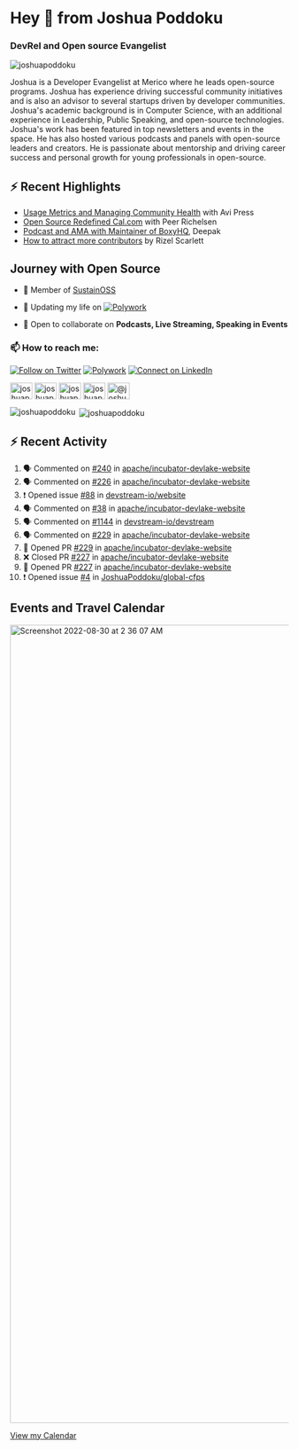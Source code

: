 <h1 align="left">Hey 👋 from Joshua Poddoku</h1>
<h3 align="left">DevRel and Open source Evangelist</h3>

<p align="left"> <img src="https://komarev.com/ghpvc/?username=joshuapoddoku&label=Profile%20views&color=0e75b6&style=flat" alt="joshuapoddoku" /> </p>

Joshua is a Developer Evangelist at Merico where he leads open-source programs. Joshua has experience driving successful community initiatives and is also an advisor to several startups driven by developer communities. Joshua's academic background is in Computer Science, with an additional experience in Leadership, Public Speaking, and open-source technologies. Joshua's work has been featured in top newsletters and events in the space. He has also hosted various podcasts and panels with open-source leaders and creators. He is passionate about mentorship and driving career success and personal growth for young professionals in open-source.

## :zap: Recent Highlights

- [Usage Metrics and Managing Community Health](https://www.youtube.com/watch?v=9-F_2GslGiE) with Avi Press
- [Open Source Redefined Cal.com](https://www.youtube.com/watch?v=HQ9jYOFfCg0) with Peer Richelsen
- [Podcast and AMA with Maintainer of BoxyHQ](https://www.youtube.com/watch?v=SCCBjOSLsK0), Deepak 
- [How to attract more contributors](https://www.youtube.com/watch?v=j-DjYOt6gOs) by Rizel Scarlett

## Journey with Open Source

- 🌱 Member of [SustainOSS](https://discourse.sustainoss.org/u/joshuapoddoku/summary)

- 📝 Updating my life on [![Polywork](https://img.shields.io/badge/--polywork?label=Polywork&logo=Polywork&style=social)](https://www.polywork.com/joshuapod)
 
- 💬 Open to collaborate on **Podcasts, Live Streaming, Speaking in Events**

### 📫 How to reach me:

[![Follow on Twitter](https://img.shields.io/badge/--twitter?label=Twitter&logo=Twitter&style=social)](https://twitter.com/JoshuaPoddoku)  [![Polywork](https://img.shields.io/badge/--polywork?label=Polywork&logo=Polywork&style=social)](https://www.polywork.com/joshuapod) [![Connect on LinkedIn](https://img.shields.io/badge/--linkedin?label=LinkedIn&logo=LinkedIn&style=social)](https://www.linkedin.com/in/joshuapod)


<p align="left">
<a href="https://codepen.io/joshuapoddoku" target="blank"><img align="center" src="https://cdn.jsdelivr.net/npm/simple-icons@3.0.1/icons/codepen.svg" alt="joshuapoddoku" height="30" width="40" /></a>
<a href="https://dev.to/joshuapoddoku" target="blank"><img align="center" src="https://cdn.jsdelivr.net/npm/simple-icons@3.0.1/icons/dev-dot-to.svg" alt="joshuapoddoku" height="30" width="40" /></a>
<a href="https://codesandbox.com/joshuapoddoku" target="blank"><img align="center" src="https://cdn.jsdelivr.net/npm/simple-icons@3.0.1/icons/codesandbox.svg" alt="joshuapoddoku" height="30" width="40" /></a>
<a href="https://instagram.com/the_wittymentor" target="blank"><img align="center" src="https://cdn.jsdelivr.net/npm/simple-icons@3.0.1/icons/instagram.svg" alt="joshuapoddoku" height="30" width="40" /></a>
<a href="https://medium.com/@joshuapod" target="blank"><img align="center" src="https://cdn.jsdelivr.net/npm/simple-icons@3.0.1/icons/medium.svg" alt="@joshuapod" height="30" width="40" /></a>
</p>


<p><img align="left" src="https://github-readme-stats.vercel.app/api/top-langs?username=joshuapoddoku&show_icons=true&locale=en&layout=compact" alt="joshuapoddoku" /></p>

<p>&nbsp;<img align="center" src="https://github-readme-stats.vercel.app/api?username=joshuapoddoku&show_icons=true&locale=en" alt="joshuapoddoku" /></p>

## :zap: Recent Activity

<!--START_SECTION:activity-->
1. 🗣 Commented on [#240](https://github.com/apache/incubator-devlake-website/issues/240) in [apache/incubator-devlake-website](https://github.com/apache/incubator-devlake-website)
2. 🗣 Commented on [#226](https://github.com/apache/incubator-devlake-website/issues/226) in [apache/incubator-devlake-website](https://github.com/apache/incubator-devlake-website)
3. ❗️ Opened issue [#88](https://github.com/devstream-io/website/issues/88) in [devstream-io/website](https://github.com/devstream-io/website)
4. 🗣 Commented on [#38](https://github.com/apache/incubator-devlake-website/issues/38) in [apache/incubator-devlake-website](https://github.com/apache/incubator-devlake-website)
5. 🗣 Commented on [#1144](https://github.com/devstream-io/devstream/issues/1144) in [devstream-io/devstream](https://github.com/devstream-io/devstream)
6. 🗣 Commented on [#229](https://github.com/apache/incubator-devlake-website/issues/229) in [apache/incubator-devlake-website](https://github.com/apache/incubator-devlake-website)
7. 💪 Opened PR [#229](https://github.com/apache/incubator-devlake-website/pull/229) in [apache/incubator-devlake-website](https://github.com/apache/incubator-devlake-website)
8. ❌ Closed PR [#227](https://github.com/apache/incubator-devlake-website/pull/227) in [apache/incubator-devlake-website](https://github.com/apache/incubator-devlake-website)
9. 💪 Opened PR [#227](https://github.com/apache/incubator-devlake-website/pull/227) in [apache/incubator-devlake-website](https://github.com/apache/incubator-devlake-website)
10. ❗️ Opened issue [#4](https://github.com/JoshuaPoddoku/global-cfps/issues/4) in [JoshuaPoddoku/global-cfps](https://github.com/JoshuaPoddoku/global-cfps)
<!--END_SECTION:activity-->

## Events and Travel Calendar
<img width="1440" alt="Screenshot 2022-08-30 at 2 36 07 AM" src="https://user-images.githubusercontent.com/31725457/187299035-79305247-dda2-4264-b352-17154d498cba.png">

[View my Calendar](https://calendar.google.com/calendar/embed?src=kn998onh29klft2csbbuh4qun0%40group.calendar.google.com&ctz=Asia%2FKolkata "@embed")
